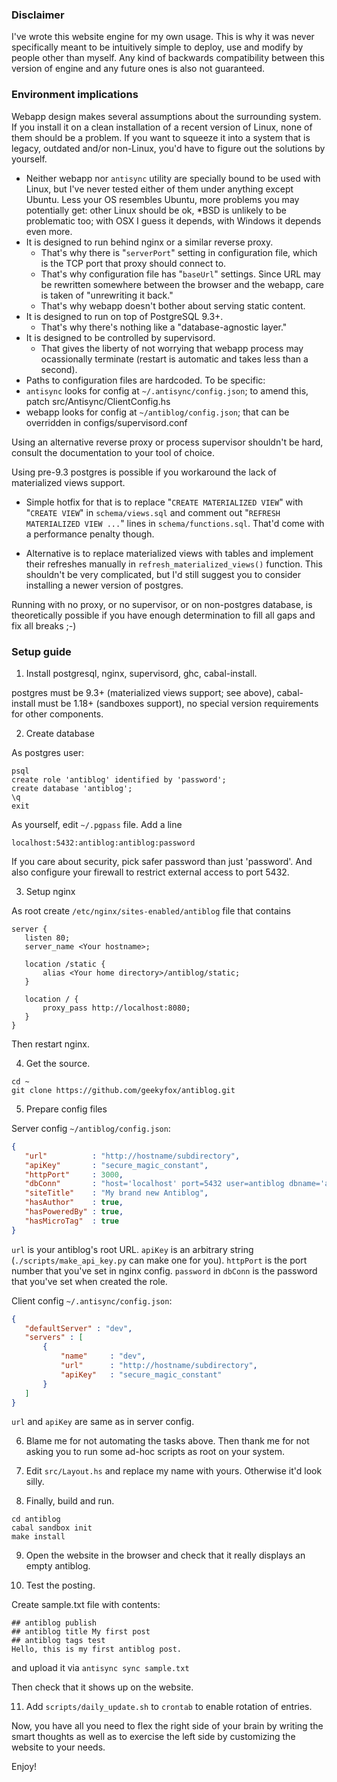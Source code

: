 ### Disclaimer

I've wrote this website engine for my own usage. This is why it was never
specifically meant to be intuitively simple to deploy, use and modify by
people other than myself. Any kind of backwards compatibility between
this version of engine and any future ones is also not guaranteed.

### Environment implications

Webapp design makes several assumptions about the surrounding system.
If you install it on a clean installation of a recent version of Linux, none of
them should be a problem. If you want to squeeze it into a system that is
legacy, outdated and/or non-Linux, you'd have to figure out the solutions by
yourself.

* Neither webapp nor `antisync` utility are specially bound to be used with
  Linux, but I've never tested either of them under anything except Ubuntu. 
  Less your OS resembles Ubuntu, more problems you may potentially get: other
  Linux should be ok, *BSD is unlikely to be problematic too; with OSX I guess
  it depends, with Windows it depends even more.
* It is designed to run behind nginx or a similar reverse proxy.
  * That's why there is "`serverPort`" setting in configuration file, which is
     the TCP port that proxy should connect to.
  * That's why configuration file has "`baseUrl`" settings. Since URL may be
     rewritten somewhere between the browser and the webapp, care is taken of
     "unrewriting it back."
  * That's why webapp doesn't bother about serving static content.
* It is designed to run on top of PostgreSQL 9.3+.
  * That's why there's nothing like a "database-agnostic layer."
* It is designed to be controlled by supervisord.
  * That gives the liberty of not worrying that webapp process may
     ocassionally terminate (restart is automatic and takes less than a
     second).
* Paths to configuration files are hardcoded. To be specific: 
 * `antisync` looks for config at `~/.antisync/config.json`;
   to amend this, patch src/Antisync/ClientConfig.hs
 * webapp looks for config at `~/antiblog/config.json`;
   that can be overridden in configs/supervisord.conf
  
Using an alternative reverse proxy or process supervisor shouldn't be
hard, consult the documentation to your tool of choice.

Using pre-9.3 postgres is possible if you workaround the lack of materialized
views support.

* Simple hotfix for that is to replace "`CREATE MATERIALIZED VIEW`"
 with  "`CREATE VIEW`" in `schema/views.sql` and comment out
 "`REFRESH MATERIALIZED VIEW ...`"  lines in `schema/functions.sql`.
 That'd come with a performance penalty though.

* Alternative is to replace materialized views with tables and implement their refreshes
 manually in `refresh_materialized_views()` function. This shouldn't be very
 complicated, but I'd still suggest you to consider installing a newer version
 of postgres.

Running with no proxy, or no supervisor, or on non-postgres database, is
theoretically possible if you have enough determination to fill all gaps
and fix all breaks ;-)

### Setup guide

1. Install postgresql, nginx, supervisord, ghc, cabal-install.

 postgres must be 9.3+ (materialized views support; see above),
 cabal-install must be 1.18+ (sandboxes support), no special version
 requirements for other components.

2. Create database
  
 As postgres user:
 ```
psql
create role 'antiblog' identified by 'password';
create database 'antiblog';
\q
exit
 ```
 As yourself, edit `~/.pgpass` file. Add a line
 ```
localhost:5432:antiblog:antiblog:password
 ```
 If you care about security, pick safer password than just 'password'.
 And also configure your firewall to restrict external access to port 5432.

3. Setup nginx

 As root create `/etc/nginx/sites-enabled/antiblog` file that contains
 ```
server {
    listen 80;
    server_name <Your hostname>;
    
    location /static {
        alias <Your home directory>/antiblog/static;
    }

    location / {
        proxy_pass http://localhost:8080;
    }
}
 ```

 Then restart nginx.

4. Get the source.
 ```
cd ~
git clone https://github.com/geekyfox/antiblog.git
```

5. Prepare config files

 Server config `~/antiblog/config.json`:
 ```json 
{
    "url"          : "http://hostname/subdirectory",
    "apiKey"       : "secure_magic_constant",
    "httpPort"     : 3000,
    "dbConn"       : "host='localhost' port=5432 user=antiblog dbname='antiblog' password='password'",
    "siteTitle"    : "My brand new Antiblog",
    "hasAuthor"    : true,
    "hasPoweredBy" : true,
    "hasMicroTag"  : true
}
 ```

 `url` is your antiblog's root URL. `apiKey` is an arbitrary string
 (`./scripts/make_api_key.py` can make one for you). `httpPort` is the
 port number that you've set in nginx config. `password` in `dbConn` is
 the password that you've set when created the role.

 Client config `~/.antisync/config.json`:
 ```json
{
    "defaultServer" : "dev",
    "servers" : [
        {
            "name"     : "dev",
            "url"      : "http://hostname/subdirectory",
            "apiKey"   : "secure_magic_constant"
        }
    ]
}
 ```
 `url` and `apiKey` are same as in server config.

6. Blame me for not automating the tasks above. Then thank me for not asking
you to run some ad-hoc scripts as root on your system.

7. Edit `src/Layout.hs` and replace my name with yours. Otherwise it'd look
silly.

8. Finally, build and run.
 ```
cd antiblog
cabal sandbox init
make install
 ```

9. Open the website in the browser and check that it really displays an
empty antiblog.

10. Test the posting.

 Create sample.txt file with contents:
 ```
## antiblog publish
## antiblog title My first post
## antiblog tags test
Hello, this is my first antiblog post.
 ```

 and upload it via `antisync sync sample.txt`

 Then check that it shows up on the website.

11. Add `scripts/daily_update.sh` to `crontab` to enable rotation of entries.

Now, you have all you need to flex the right side of your brain by writing
the smart thoughts as well as to exercise the left side by customizing the
website to your needs.

Enjoy!

